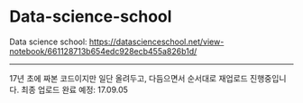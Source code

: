 # Data-science-school

Data science school: https://datascienceschool.net/view-notebook/661128713b654edc928ecb455a826b1d/

-----------------------------------------------------------

17년 초에 짜본 코드이지만 일단 올려두고, 다듬으면서 순서대로 재업로드 진행중입니다.
최종 업로드 완료 예정: 17.09.05

